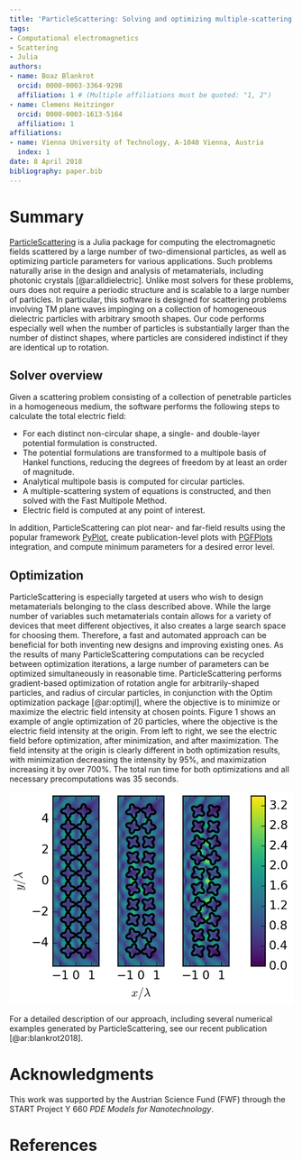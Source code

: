 ```yaml
---
title: 'ParticleScattering: Solving and optimizing multiple-scattering problems in Julia'
tags:
- Computational electromagnetics
- Scattering
- Julia
authors:
- name: Boaz Blankrot
  orcid: 0000-0003-3364-9298
  affiliation: 1 # (Multiple affiliations must be quoted: "1, 2")
- name: Clemens Heitzinger
  orcid: 0000-0003-1613-5164
  affiliation: 1
affiliations:
- name: Vienna University of Technology, A-1040 Vienna, Austria
  index: 1
date: 8 April 2018
bibliography: paper.bib
---
```


# Summary

[ParticleScattering](https://github.com/bblankrot/ParticleScattering.jl) is a Julia package for computing the electromagnetic fields scattered by a large number of two-dimensional particles, as well as optimizing particle parameters for various applications.
Such problems naturally arise in the design and analysis of metamaterials, including photonic crystals [@ar:alldielectric].
Unlike most solvers for these problems, ours does not require a periodic structure and is scalable to a large number of particles.
In particular, this software is designed for scattering problems involving TM plane waves impinging on a collection of homogeneous dielectric particles with arbitrary smooth shapes.
Our code performs especially well when the number of particles is substantially larger than the number of distinct shapes, where particles are considered indistinct if they are identical up to rotation.

## Solver overview
Given a scattering problem consisting of a collection of penetrable particles in a homogeneous medium, the software performs the following steps to calculate the total electric field:

- For each distinct non-circular shape, a single- and double-layer potential formulation is constructed.
- The potential formulations are transformed to a multipole basis of Hankel functions, reducing the degrees of freedom by at least an order of magnitude.
- Analytical multipole basis is computed for circular particles.
- A multiple-scattering system of equations is constructed, and then solved with the Fast Multipole Method.
- Electric field is computed at any point of interest.

In addition, ParticleScattering can plot near- and far-field results using the popular framework [PyPlot](https://github.com/JuliaPy/PyPlot.jl), create publication-level plots with [PGFPlots](https://github.com/KristofferC/PGFPlotsX.jl) integration, and compute minimum parameters for a desired error level.

## Optimization

ParticleScattering is especially targeted at users who wish to design metamaterials belonging to the class described above.
While the large number of variables such metamaterials contain allows for a variety of devices that meet different objectives, it also creates a large search space for choosing them. Therefore, a fast and automated approach can be beneficial for both inventing new designs and improving existing ones.
As the results of many ParticleScattering computations can be recycled between optimization iterations, a large number of parameters can be optimized simultaneously in reasonable time.
ParticleScattering performs gradient-based optimization of rotation angle for arbitrarily-shaped particles, and radius of circular particles, in conjunction with the Optim optimization package [@ar:optimjl], where the objective is to minimize or maximize the electric field intensity at chosen points.
Figure 1 shows an example of angle optimization of 20 particles, where the objective is the electric field intensity at the origin. From left to right, we see the electric field before optimization, after minimization, and after maximization. The field intensity at the origin is clearly different in both optimization results, with minimization decreasing the intensity by 95%, and maximization increasing it by over 700%. The total run time for both optimizations and all necessary precomputations was 35 seconds.

![Scattering problem before optimization, after minimization, and after maximization.](fig.png)

For a detailed description of our approach, including several numerical examples generated by ParticleScattering, see our recent publication [@ar:blankrot2018].

# Acknowledgments

This work was supported by the Austrian Science Fund (FWF) through the START Project Y 660 *PDE Models for Nanotechnology*.

# References

